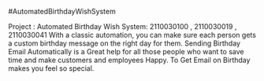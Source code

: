 #AutomatedBirthdayWishSystem

Project : Automated Birthday Wish System: 2110030100 , 2110030019 , 2110030041 With a classic automation, you can make sure each person gets a custom birthday message on the right day for them. Sending Birthday Email Automatically is a Great help for all those people who want to save time and make customers and employees Happy. To Get Email on Birthday makes you feel so special.
